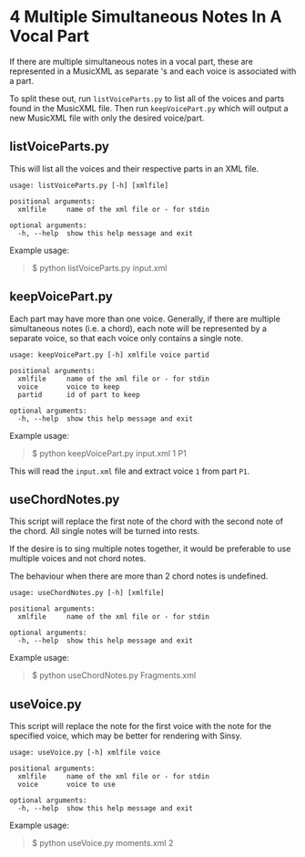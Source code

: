 # 4 Multiple Simultaneous Notes In A Vocal Part

If there are multiple simultaneous notes in a vocal part, these are
represented in a MusicXML as separate <voice>'s and each voice is associated
with a part.

To split these out, run ```listVoiceParts.py``` to list all of the voices
and parts found in the MusicXML file. Then run ```keepVoicePart.py```
which will output a new MusicXML file with only the desired voice/part.

## listVoiceParts.py

This will list all the voices and their respective parts in an XML file.

```
usage: listVoiceParts.py [-h] [xmlfile]

positional arguments:
  xmlfile     name of the xml file or - for stdin

optional arguments:
  -h, --help  show this help message and exit
```

Example usage:

> $ python listVoiceParts.py input.xml


## keepVoicePart.py

Each part may have more than one voice. Generally, if there are multiple
simultaneous notes (i.e. a chord), each note will be represented by a
separate voice, so that each voice only contains a single note.

```
usage: keepVoicePart.py [-h] xmlfile voice partid

positional arguments:
  xmlfile     name of the xml file or - for stdin
  voice       voice to keep
  partid      id of part to keep

optional arguments:
  -h, --help  show this help message and exit
```

Example usage:

> $ python keepVoicePart.py input.xml 1 P1

This will read the `input.xml` file and extract voice `1` from part `P1`.

## useChordNotes.py

This script will replace the first note of the chord with the second note
of the chord. All single notes will be turned into rests.

If the desire is to sing multiple notes together, it would be preferable
to use multiple voices and not chord notes.

The behaviour when there are more than 2 chord notes is undefined.

```
usage: useChordNotes.py [-h] [xmlfile]

positional arguments:
  xmlfile     name of the xml file or - for stdin

optional arguments:
  -h, --help  show this help message and exit
```

Example usage:

> $ python useChordNotes.py Fragments.xml

## useVoice.py

This script will replace the note for the first voice with the note for 
the specified voice, which may be better for rendering with Sinsy.

```
usage: useVoice.py [-h] xmlfile voice

positional arguments:
  xmlfile     name of the xml file or - for stdin
  voice       voice to use

optional arguments:
  -h, --help  show this help message and exit
```

Example usage:

> $ python useVoice.py moments.xml 2

